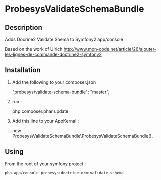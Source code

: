 ProbesysValidateSchemaBundle
============================

## Description
Adds Docrine2 Validate Shema to Symfony2 app/console

Based on the work of Ulrich
http://www.mon-code.net/article/26/ajouter-les-lignes-de-commande-doctrine2-symfony2

## Installation

1) Add the following to your composer.json

    "probesys/validate-schema-bundle": "master",

2) run :

    php composer.phar update

3) Add this line to your AppKernal :

    new Probesys\ValidateSchemaBundle\ProbesysValidateSchemaBundle(),

## Using

From the root of your symfony project :

    php app/console probesys:doctrine:orm:validate-schema